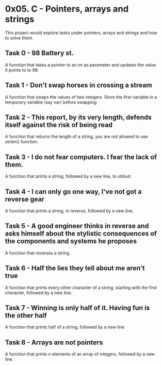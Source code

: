# 0x05. C - Pointers, arrays and strings

This project would explore tasks under pointers, arrays and strings and how to solve them. 

## Task 0 - 98 Battery st.
A function that takes a pointer to an int as parameter and updates the value it points to to 98.

## Task 1 - Don't swap horses in crossing a stream
A function that swaps the values of two integers. Store the first variable in a temporary variable (say var) before swapping

## Task 2 - This report, by its very length, defends itself against the risk of being read
A function that returns the length of a string, you are not allowed to use strlen() function.

## Task 3 - I do not fear computers. I fear the lack of them.
A function that prints a string, followed by a new line, to stdout.

## Task 4 - I can only go one way, I've not got a reverse gear
A function that prints a string, in reverse, followed by a new line.

## Task 5 - A good engineer thinks in reverse and asks himself about the stylistic consequences of the components and systems he proposes 
A function that reverses a string.

## Task 6 - Half the lies they tell about me aren't true 
A function that prints every other character of a string, starting with the first character, followed by a new line.

## Task 7 - Winning is only half of it. Having fun is the other half 
A function that prints half of a string, followed by a new line.

## Task 8 - Arrays are not pointers
A function that prints n elements of an array of integers, followed by a new line.

